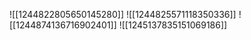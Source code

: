 ![[1244822805650145280]]
![[1244825571118350336]]
![[1244874136716902401]]
![[1245137835151069186]]
